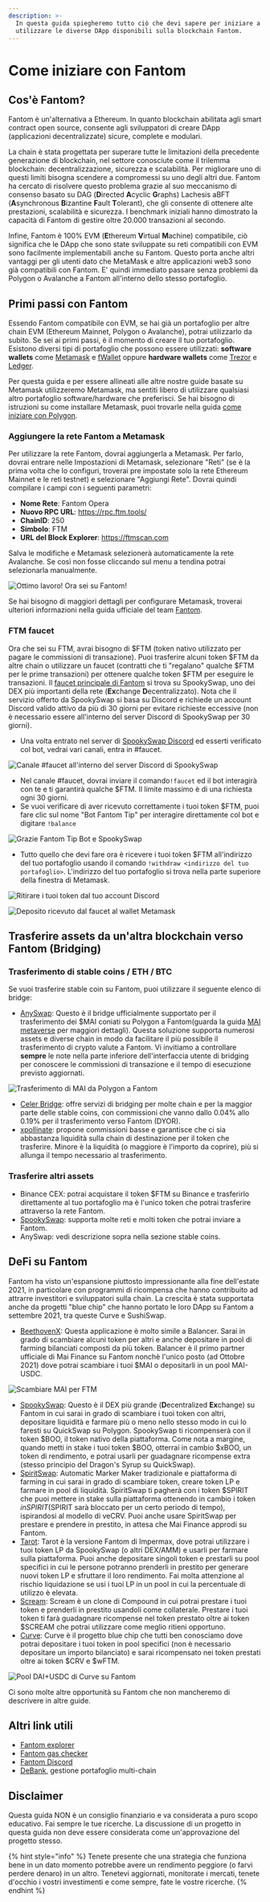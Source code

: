 ```yaml
---
description: >-
  In questa guida spiegheremo tutto ciò che devi sapere per iniziare a
  utilizzare le diverse DApp disponibili sulla blockchain Fantom.
---
```


# Come iniziare con Fantom

## Cos'è Fantom?

Fantom è un'alternativa a Ethereum. In quanto blockchain abilitata agli smart contract open source, consente agli sviluppatori di creare DApp (applicazioni decentralizzate) sicure, complete e modulari.

La chain è stata progettata per superare tutte le limitazioni della precedente generazione di  blockchain, nel settore conosciute come il trilemma blockchain: decentralizzazione, sicurezza e scalabilità. Per migliorare uno di questi limiti bisogna scendere a compromessi su uno degli altri due. Fantom ha cercato di risolvere questo problema grazie al suo meccanismo di consenso basato su DAG (**D**irected **A**cyclic **G**raphs) Lachesis aBFT (**A**synchronous **B**izantine **F**ault **T**olerant), che gli consente di ottenere alte prestazioni, scalabilità e sicurezza. I benchmark iniziali hanno dimostrato la capacità di Fantom di gestire oltre 20.000 transazioni al secondo.

Infine, Fantom è 100% EVM (**E**thereum **V**irtual **M**achine) compatibile, ciò significa che le DApp che sono state sviluppate su reti compatibili con EVM sono facilmente implementabili anche su Fantom. Questo porta anche altri vantaggi per gli utenti dato che MetaMask e altre applicazioni web3 sono già compatibili con Fantom. E' quindi immediato passare senza problemi da Polygon o Avalanche a Fantom all'interno dello stesso portafoglio.

## Primi passi con Fantom

Essendo Fantom compatibile con EVM, se hai già un portafoglio per altre chain EVM (Ethereum Mainnet, Polygon o Avalanche), potrai utilizzarlo da subito. Se sei ai primi passi, è il momento di creare il tuo portafoglio. Esistono diversi tipi di portafoglio che possono essere utilizzati: **software wallets** come [Metamask](how-to-get-started-on-fantom.md#what-is-fantom) e [fWallet](https://pwawallet.fantom.network/#/) oppure **hardware wallets** come [Trezor](https://trezor.io/coins/) e [Ledger](https://fantom.foundation/blog/how-to-set-up-your-ledger-nano-s-x-with-fantom/).

Per questa guida e per essere allineati alle altre nostre guide basate su Metamask utilizzeremo Metamask, ma sentiti libero di utilizzare qualsiasi altro portafoglio software/hardware che preferisci. Se hai bisogno di istruzioni su come installare Metamask, puoi trovarle nella guida [come iniziare con Polygon](../polygon/come-iniziare-con-polygon.md).

### Aggiungere la rete Fantom a Metamask

Per utilizzare la rete Fantom, dovrai aggiungerla a Metamask. Per farlo, dovrai entrare nelle Impostazioni di Metamask, selezionare "Reti" (se è la prima volta che lo configuri, troverai pre impostate solo la rete Ethereum Mainnet e le reti testnet) e selezionare "Aggiungi Rete". Dovrai quindi compilare i campi con i seguenti parametri:

* **Nome Rete**: Fantom Opera
* **Nuovo RPC URL**: https://rpc.ftm.tools/
* **ChainID**: 250
* **Simbolo**: FTM
* **URL del Block Explorer**: https://ftmscan.com

Salva le modifiche e Metamask selezionerà automaticamente la rete Avalanche. Se così non fosse cliccando sul menu a tendina potrai selezionarla manualmente.

![Ottimo lavoro! Ora sei su Fantom!](../../.gitbook/assets/ftm-mm0.png)

Se hai bisogno di maggiori dettagli per configurare Metamask, troverai ulteriori informazioni nella guida ufficiale del team [Fantom](https://docs.fantom.foundation/tutorials/set-up-metamask).

### FTM faucet

Ora che sei su FTM, avrai bisogno di $FTM (token nativo utilizzato per pagare le commissioni di transazione). Puoi trasferire alcuni token $FTM da altre chain o utilizzare un faucet (contratti che ti "regalano" qualche $FTM per le prime transazioni) per ottenere qualche token $FTM per eseguire le transazioni. Il [faucet principale di Fantom](https://docs.spookyswap.finance/getting-started/how-to-get-fantom-gas) si trova su SpookySwap, uno dei DEX più importanti della rete (**Ex**change **D**ecentralizzato). Nota che il servizio offerto da SpookySwap si basa su Discord e richiede un account Discord valido attivo da più di 30 giorni per evitare richieste eccessive (non è necessario essere all'interno del server Discord di SpookySwap per 30 giorni).

* Una volta entrato nel server di [SpookySwap Discord](http://discord.gg/AqbsWsWDgn) ed esserti verificato col bot, vedrai vari canali, entra in  #faucet.

![Canale #faucet all'interno del server Discord di SpookySwap](<../../.gitbook/assets/image (42).png>)

* Nel canale #faucet, dovrai inviare il comando`!faucet` ed il bot interagirà con te e ti garantirà qualche $FTM. Il limite massimo è di una richiesta ogni 30 giorni.
* Se vuoi verificare di aver ricevuto correttamente i tuoi token $FTM, puoi fare clic sul nome "Bot Fantom Tip" per interagire direttamente col bot e digitare `!balance`

![Grazie Fantom Tip Bot e SpookySwap](<../../.gitbook/assets/image (45).png>)

* Tutto quello che devi fare ora è ricevere i tuoi token $FTM all'indirizzo del tuo portafoglio usando il comando `!withdraw <indirizzo del tuo portafoglio>`. L'indirizzo del tuo portafoglio si trova nella parte superiore della finestra di Metamask.

![Ritirare i tuoi token dal tuo account Discord](../../.gitbook/assets/ftm-faucet.png)

![Deposito ricevuto dal faucet al wallet Metamask](../../.gitbook/assets/ftm-mm.png)

## Trasferire assets da un'altra blockchain verso Fantom (Bridging)

### Trasferimento di stable coins / ETH / BTC

Se vuoi trasferire stable coin su Fantom, puoi utilizzare il seguente elenco di bridge:

* [AnySwap](https://anyswap.exchange/#/bridge): Questo è il bridge ufficialmente supportato per il trasferimento dei $MAI coniati su Polygon a Fantom(guarda la guida [MAI metaverse](../../Universita-di-MAI/mai-metaverse.md) per maggiori dettagli). Questa soluzione supporta numerosi assets e diverse chain in modo da facilitare il più possibile il trasferimento di crypto valute a Fantom. Vi invitiamo a controllare **sempre** le note nella parte inferiore dell'interfaccia utente di bridging per conoscere le commissioni di transazione e il tempo di esecuzione previsto aggiornati.

![Trasferimento di MAI da Polygon a Fantom](<../../.gitbook/assets/image (43).png>)

* [Celer Bridge](https://cbridge.celer.network/#/): offre servizi di bridging per molte chain e per la maggior parte delle stable coins, con commissioni che vanno dallo 0.04% allo 0.19% per il trasferimento verso Fantom (DYOR).
* [xpollinate](https://www.xpollinate.io): propone commissioni basse e garantisce che ci sia abbastanza liquidità sulla chain di destinazione per il token che trasferire. Minore è la liquidità (o maggiore è l'importo da coprire), più si allunga il tempo necessario al trasferimento.

### Trasferire altri assets

* Binance CEX: potrai acquistare il token $FTM su Binance e trasferirlo direttamente al tuo portafoglio ma è l'unico token che potrai trasferire attraverso la rete Fantom.
* [SpookySwap](https://spookyswap.finance/bridge): supporta molte reti e molti token che potrai inviare a Fantom.
* AnySwap: vedi descrizione sopra nella sezione stable coins.

## DeFi su Fantom

Fantom ha visto un'espansione piuttosto impressionante alla fine dell'estate 2021, in particolare con programmi di ricompensa che hanno contribuito ad attrarre investitori e sviluppatori sulla chain. La crescita è stata supportata anche da progetti "blue chip" che hanno portato le loro DApp su Fantom a settembre 2021, tra queste Curve e SushiSwap.

* [BeethovenX](https://app.beethovenx.io/#/): Questa applicazione è molto simile a Balancer. Sarai in grado di scambiare alcuni token per altri e anche depositare in pool di farming bilanciati composti da più token. Balancer è il primo partner ufficiale di Mai Finance su Fantom nonchè l'unico posto (ad Ottobre 2021) dove potrai scambiare i tuoi $MAI o depositarli in un pool MAI-USDC.

![Scambiare MAI per FTM](<../../.gitbook/assets/image (44).png>)

* [SpookySwap](https://spookyswap.finance): Questo è il DEX più grande (**D**ecentralized **Ex**change) su Fantom in cui sarai in grado di scambiare i tuoi token con altri, depositare liquidità e farmare più o meno nello stesso modo in cui lo faresti su QuickSwap su Polygon. SpookySwap ti ricompenserà con il token $BOO, il token nativo della piattaforma. Come nota a margine, quando metti in stake i tuoi token $BOO, otterrai in cambio $xBOO, un token di rendimento, e potrai usarli per guadagnare ricompense extra (stesso principio del Dragon's Syrup su QuickSwap).
* [SpiritSwap](https://app.spiritswap.finance): Automatic Marker Maker tradizionale e piattaforma di farming in cui sarai in grado di scambiare token, creare token LP e farmare in pool di liquidità. SpiritSwap ti pagherà con i token $SPIRIT che puoi mettere in stake sulla piattaforma ottenendo in cambio i token $inSPIRIT ($SPIRIT sarà bloccato per un certo periodo di tempo), ispirandosi al modello di veCRV. Puoi anche usare SpiritSwap per prestare e prendere in prestito, in attesa che  Mai Finance approdi su Fantom.
* [Tarot](https://www.tarot.to): Tarot è la versione Fantom di Impermax, dove potrai utilizzare i tuoi token LP da SpookySwap (o altri DEX/AMM) e usarli per farmare sulla piattaforma. Puoi anche depositare singoli token e prestarli su pool specifici in cui le persone potranno prenderli in prestito per generare nuovi token LP e sfruttare il loro rendimento. Fai molta attenzione al rischio liquidazione se usi i tuoi LP in un pool in cui la percentuale di utilizzo è elevata.
* [Scream](https://scream.sh): Scream è un clone di Compound in cui potrai prestare i tuoi token e prenderli in prestito usandoli come collaterale. Prestare i tuoi token ti farà guadagnare ricompense nel token prestato oltre ai token $SCREAM che potrai utilizzare come meglio ritieni opportuno.
* [Curve](how-to-get-started-on-fantom.md#bridging-stable-coins-eth-btc): Curve è il progetto blue chip che tutti ben conosciamo dove potrai depositare i tuoi token in pool specifici (non è necessario depositare un importo bilanciato) e sarai ricompensato nei token prestati oltre ai token $CRV e $wFTM.

![Pool DAI+USDC di Curve su Fantom](../../.gitbook/assets/ftm-crv.png)

Ci sono molte altre opportunità su Fantom che non mancheremo di descrivere in altre guide.

## Altri link utili

* [Fantom explorer](https://explorer.fantom.network)
* [Fantom gas checker](https://ftmscan.com/gastracker)
* [Fantom Discord](how-to-get-started-on-fantom.md#ftm-faucet)&#x20;
* [DeBank](https://debank.com), gestione portafoglio multi-chain

## Disclaimer

Questa guida NON è un consiglio finanziario e va considerata a puro scopo educativo. Fai sempre le tue ricerche. La discussione di un progetto in questa guida non deve essere considerata come un'approvazione del progetto stesso.

{% hint style="info" %}
Tenete presente che una strategia che funziona bene in un dato momento potrebbe avere un rendimento peggiore (o farvi perdere denaro) in un altro. Tenetevi aggiornati, monitorate i mercati, tenete d'occhio i vostri investimenti e come sempre, fate le vostre ricerche.
{% endhint %}
